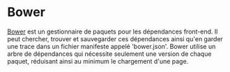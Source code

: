 # Bower

[Bower](http://bower.io/) est un gestionnaire de paquets pour les  dépendances front-end. Il peut chercher, trouver et sauvegarder ces dépendances ainsi qu'en garder une trace dans un fichier manifeste appelé 'bower.json'. Bower utilise un arbre de dépendances qui nécessite seulement une version de chaque paquet, réduisant ainsi au minimum le chargement d'une page.